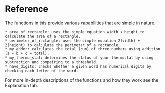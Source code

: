 # Reference

The functions in this provide various capabilities that are simple in nature.

    * area_of_rectangle: uses the simple equation width x height to calculate the area of a rectangle.
    * perimeter_of_rectangle: uses the simple equation 2(width) + 2(height) to calculate the perimeter of a rectangle.
    * my_adder: calculates the total (sum) of three numbers using addition (a + b + c = total).
    * my_thermo_stat: determines the status of your thermostat by using subtraction and compairing to a threshold.
    * have_digits: checks whether a given word has numerical digits by checking each letter of the word.

For more in-depth descriptions of the functions and how they work see the Explanation tab.